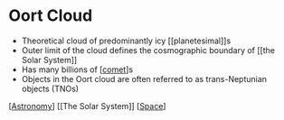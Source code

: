 # Oort Cloud

- Theoretical cloud of predominantly icy [[planetesimal]]s
- Outer limit of the cloud defines the cosmographic boundary of [[the Solar System]]
- Has many billions of [[comet]]s
- Objects in the Oort cloud are often referred to as trans-Neptunian objects (TNOs)

[[Astronomy]] [[The Solar System]] [[Space]]

[//begin]: # "Autogenerated link references for markdown compatibility"
[the-solar-system]: the-solar-system "The Solar System"
[comet]: comet "Comet"
[astronomy]: astronomy "Astronomy"
[space]: space "Space"
[//end]: # "Autogenerated link references"